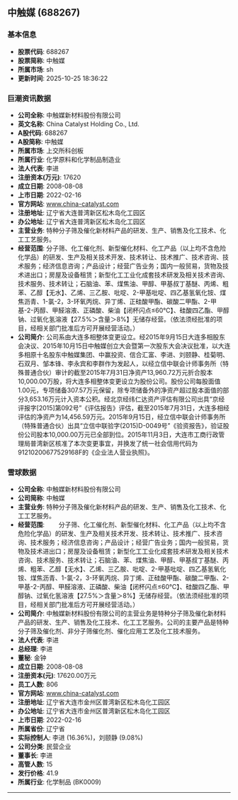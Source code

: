 ## 中触媒 (688267)

### 基本信息

- **股票代码**: 688267
- **股票简称**: 中触媒
- **所属市场**: sh
- **更新时间**: 2025-10-25 18:36:22

### 巨潮资讯数据

- **公司全称**: 中触媒新材料股份有限公司
- **英文名称**: China Catalyst Holding Co., Ltd.
- **A股代码**: 688267
- **A股简称**: 中触媒
- **所属市场**: 上交所科创板
- **所属行业**: 化学原料和化学制品制造业
- **法人代表**: 李进
- **注册资本(万元)**: 17620
- **成立日期**: 2008-08-08
- **上市日期**: 2022-02-16
- **官方网站**: www.china-catalyst.com
- **注册地址**: 辽宁省大连普湾新区松木岛化工园区
- **办公地址**: 辽宁省大连普湾新区松木岛化工园区
- **主营业务**: 特种分子筛及催化新材料产品的研发、生产、销售及化工技术、化工工艺服务。
- **经营范围**: 分子筛、化工催化剂、新型催化材料、化工产品（以上均不含危险化学品）的研发、生产及相关技术开发、技术转让、技术推广、技术咨询、技术服务；经济信息咨询；产品设计；经营广告业务；国内一般贸易，货物及技术进出口；房屋及设备租赁；新型化工工业化成套技术研发及相关技术咨询、技术服务、技术转让；石脑油、苯、煤焦油、甲醇、甲基叔丁基醚、丙烯、粗苯、乙醇【无水】、乙烯、三乙胺、吡啶、2-甲基吡啶、四乙基氢氧化铵、煤焦沥青、1-氯-2，3-环氧丙烷、异丁烯、正硅酸甲酯、碳酸二甲酯、2-甲基-2-丙醇、甲醛溶液、正磷酸、柴油【闭杯闪点≤60℃】、硅酸四乙酯、甲醇钠、过氧化氢溶液【27.5%＞含量＞8%】无储存经营。（依法须经批准的项目，经相关部门批准后方可开展经营活动。）
- **公司简介**: 公司系由大连多相整体变更设立。经2015年9月15日大连多相股东会决议、2015年10月15日中触媒创立大会暨第一次股东大会决议批准，以大连多相原十名股东中触媒集团、中赢投资、信合汇富、李进、刘颐静、桂菊明、石双月、邹本锋、李永宾和李群作为发起人，以经立信中联会计师事务所（特殊普通合伙）审计的截至2015年7月31日净资产13,960.72万元折合股本10,000.00万股，将大连多相整体变更设立为股份公司。股份公司每股面值1.00元，专项储备307.57万元保留，除专项储备外的净资产超过股本面值的部分3,653.16万元计入资本公积。经北京经纬仁达资产评估有限公司出具“京经评报字[2015]第092号”《评估报告》评估，截至2015年7月31日，大连多相经评估的净资产为14,456.59万元。2015年9月15日，经立信中联会计师事务所（特殊普通合伙）出具“立信中联验字(2015)D-0049号”《验资报告》，验证股份公司股本10,000.00万元已全部到位。2015年11月3日，大连市工商行政管理局普湾新区核准了本次变更事宜，并换发了统一社会信用代码为91210200677529168F的《企业法人营业执照》。

### 雪球数据

- **公司全称**: 中触媒新材料股份有限公司
- **公司简称**: 中触媒
- **主营业务**: 特种分子筛及催化新材料产品的研发、生产、销售及化工技术、化工工艺服务。
- **经营范围**: 　　分子筛、化工催化剂、新型催化材料、化工产品（以上均不含危险化学品）的研发、生产及相关技术开发、技术转让、技术推广、技术咨询、技术服务；经济信息咨询；产品设计；经营广告业务；国内一般贸易，货物及技术进出口；房屋及设备租赁；新型化工工业化成套技术研发及相关技术咨询、技术服务、技术转让；石脑油、苯、煤焦油、甲醇、甲基叔丁基醚、丙烯、粗苯、乙醇【无水】、乙烯、三乙胺、吡啶、2-甲基吡啶、四乙基氢氧化铵、煤焦沥青、1-氯-2，3-环氧丙烷、异丁烯、正硅酸甲酯、碳酸二甲酯、2-甲基-2-丙醇、甲醛溶液、正磷酸、柴油【闭杯闪点≤60℃】、硅酸四乙酯、甲醇钠、过氧化氢溶液【27.5%＞含量＞8%】无储存经营。（依法须经批准的项目，经相关部门批准后方可开展经营活动。）
- **公司简介**: 中触媒新材料股份有限公司的主营业务是特种分子筛及催化新材料产品的研发、生产、销售及化工技术、化工工艺服务。公司的主要产品是特种分子筛及催化剂、非分子筛催化剂、催化应用工艺及化工技术服务。
- **法人代表**: 李进
- **总经理**: 李进
- **董秘**: 金钟
- **成立日期**: 2008-08-08
- **注册资本(元)**: 17620.00万元
- **员工人数**: 806
- **官方网站**: www.china-catalyst.com
- **注册地址**: 辽宁省大连市金州区普湾新区松木岛化工园区
- **办公地址**: 辽宁省大连市金州区普湾新区松木岛化工园区
- **上市日期**: 2022-02-16
- **所属省份**: 辽宁省
- **实际控制人**: 李进 (16.36%)，刘颐静 (9.08%)
- **公司分类**: 民营企业
- **董事长**: 李进
- **高管人数**: 15
- **发行价格**: 41.9
- **所属行业**: 化学制品 (BK0009)

---
